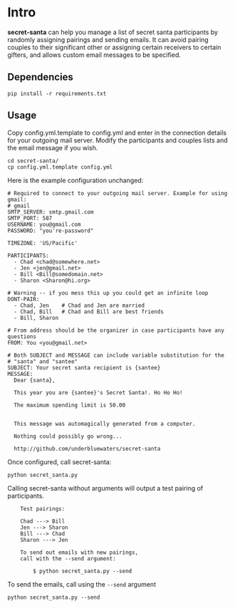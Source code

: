 Intro
=====

**secret-santa** can help you manage a list of secret santa participants by
randomly assigning pairings and sending emails. It can avoid pairing 
couples to their significant other or assigning certain receivers to certain gifters, and allows custom email messages to be 
specified.

Dependencies
------------

`pip install -r requirements.txt`

Usage
-----

Copy config.yml.template to config.yml and enter in the connection details 
for your outgoing mail server. Modify the participants and couples lists and 
the email message if you wish.

    cd secret-santa/
    cp config.yml.template config.yml

Here is the example configuration unchanged:

    # Required to connect to your outgoing mail server. Example for using gmail:
    # gmail
    SMTP_SERVER: smtp.gmail.com
    SMTP_PORT: 587
    USERNAME: you@gmail.com
    PASSWORD: "you're-password"

    TIMEZONE: 'US/Pacific'

    PARTICIPANTS:
      - Chad <chad@somewhere.net>
      - Jen <jen@gmail.net>
      - Bill <Bill@somedomain.net>
      - Sharon <Sharon@hi.org>

    # Warning -- if you mess this up you could get an infinite loop
    DONT-PAIR:
      - Chad, Jen    # Chad and Jen are married
      - Chad, Bill   # Chad and Bill are best friends
      - Bill, Sharon

    # From address should be the organizer in case participants have any questions
    FROM: You <you@gmail.net>

    # Both SUBJECT and MESSAGE can include variable substitution for the 
    # "santa" and "santee"
    SUBJECT: Your secret santa recipient is {santee}
    MESSAGE: 
      Dear {santa},

      This year you are {santee}'s Secret Santa!. Ho Ho Ho!

      The maximum spending limit is 50.00


      This message was automagically generated from a computer. 

      Nothing could possibly go wrong...

      http://github.com/underbluewaters/secret-santa

Once configured, call secret-santa:

    python secret_santa.py

Calling secret-santa without arguments will output a test pairing of 
participants.

        Test pairings:

        Chad ---> Bill
        Jen ---> Sharon
        Bill ---> Chad
        Sharon ---> Jen

        To send out emails with new pairings,
        call with the --send argument:

            $ python secret_santa.py --send

To send the emails, call using the `--send` argument

    python secret_santa.py --send